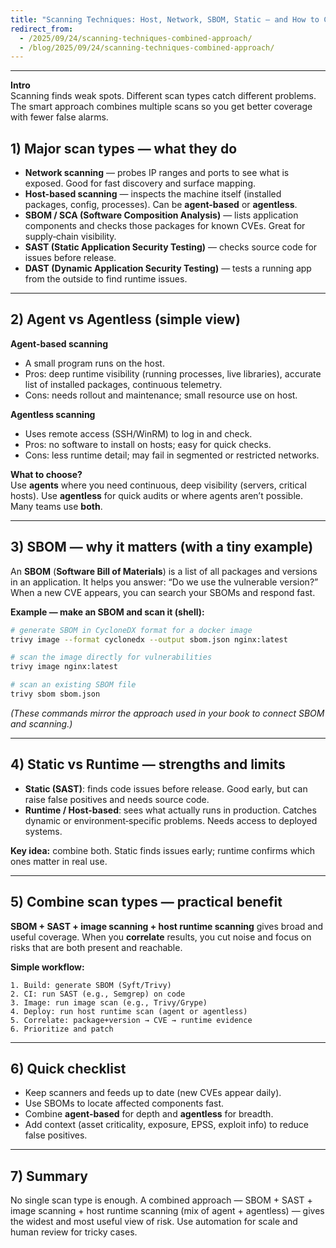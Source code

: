 ```yaml
---
title: "Scanning Techniques: Host, Network, SBOM, Static — and How to Combine Them"
redirect_from:
  - /2025/09/24/scanning-techniques-combined-approach/
  - /blog/2025/09/24/scanning-techniques-combined-approach/
---
```

---

**Intro**  
Scanning finds weak spots. Different scan types catch different problems. The smart approach combines multiple scans so you get better coverage with fewer false alarms.

<!--more-->

## 1) Major scan types — what they do

- **Network scanning** — probes IP ranges and ports to see what is exposed. Good for fast discovery and surface mapping.
- **Host-based scanning** — inspects the machine itself (installed packages, config, processes). Can be **agent-based** or **agentless**.
- **SBOM / SCA (Software Composition Analysis)** — lists application components and checks those packages for known CVEs. Great for supply‑chain visibility.
- **SAST (Static Application Security Testing)** — checks source code for issues before release.
- **DAST (Dynamic Application Security Testing)** — tests a running app from the outside to find runtime issues.

---

## 2) Agent vs Agentless (simple view)

**Agent-based scanning**
- A small program runs on the host.
- Pros: deep runtime visibility (running processes, live libraries), accurate list of installed packages, continuous telemetry.
- Cons: needs rollout and maintenance; small resource use on host.

**Agentless scanning**
- Uses remote access (SSH/WinRM) to log in and check.
- Pros: no software to install on hosts; easy for quick checks.
- Cons: less runtime detail; may fail in segmented or restricted networks.

**What to choose?**  
Use **agents** where you need continuous, deep visibility (servers, critical hosts). Use **agentless** for quick audits or where agents aren’t possible. Many teams use **both**.

---

## 3) SBOM — why it matters (with a tiny example)

An **SBOM** (**Software Bill of Materials**) is a list of all packages and versions in an application. It helps you answer: “Do we use the vulnerable version?” When a new CVE appears, you can search your SBOMs and respond fast.

**Example — make an SBOM and scan it (shell):**

```bash
# generate SBOM in CycloneDX format for a docker image
trivy image --format cyclonedx --output sbom.json nginx:latest

# scan the image directly for vulnerabilities
trivy image nginx:latest

# scan an existing SBOM file
trivy sbom sbom.json
```

*(These commands mirror the approach used in your book to connect SBOM and scanning.)*

---

## 4) Static vs Runtime — strengths and limits

- **Static (SAST)**: finds code issues before release. Good early, but can raise false positives and needs source code.
- **Runtime / Host-based**: sees what actually runs in production. Catches dynamic or environment‑specific problems. Needs access to deployed systems.

**Key idea:** combine both. Static finds issues early; runtime confirms which ones matter in real use.

---

## 5) Combine scan types — practical benefit

**SBOM + SAST + image scanning + host runtime scanning** gives broad and useful coverage. When you **correlate** results, you cut noise and focus on risks that are both present and reachable.

**Simple workflow:**

```text
1. Build: generate SBOM (Syft/Trivy)
2. CI: run SAST (e.g., Semgrep) on code
3. Image: run image scan (e.g., Trivy/Grype)
4. Deploy: run host runtime scan (agent or agentless)
5. Correlate: package+version → CVE → runtime evidence
6. Prioritize and patch
```

---

## 6) Quick checklist

- Keep scanners and feeds up to date (new CVEs appear daily).
- Use SBOMs to locate affected components fast.
- Combine **agent-based** for depth and **agentless** for breadth.
- Add context (asset criticality, exposure, EPSS, exploit info) to reduce false positives.

---

## 7) Summary

No single scan type is enough. A combined approach — SBOM + SAST + image scanning + host runtime scanning (mix of agent + agentless) — gives the widest and most useful view of risk. Use automation for scale and human review for tricky cases.
